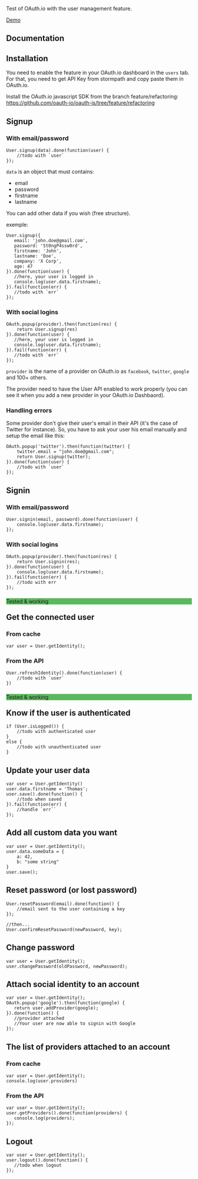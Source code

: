 Test of OAuth.io with the user management feature.

[Demo](http://thyb.github.io/usermanagement-test)

Documentation
-------------

Installation
------------

You need to enable the feature in your OAuth.io dashboard in the `users` tab. For that, you need to get API Key from stormpath and copy paste them in OAuth.io.

Install the OAuth.io javascript SDK from the branch feature/refactoring: https://github.com/oauth-io/oauth-js/tree/feature/refactoring

Signup
------

### With email/password

```
User.signup(data).done(function(user) {
    //todo with `user`
});
```

`data` is an object that must contains:

* email
* password
* firstname
* lastname

You can add other data if you wish (free structure).

exemple:

```
User.signup({
   email: 'john.doe@gmail.com',
   password: 'St0ngP4ssw0rd',
   firstname: 'John',
   lastname: 'Doe',
   company: 'X Corp',
   age: 47
}).done(function(user) {
   //here, your user is logged in
   console.log(user.data.firstname);
}).fail(function(err) {
   //todo with `err`
});
```

### With social logins

```
OAuth.popup(provider).then(function(res) {
    return User.signup(res)
}).done(function(user) {
   //here, your user is logged in
   console.log(user.data.firstname);
}).fail(function(err) {
   //todo with `err`
});
```

`provider` is the name of a provider on OAuth.io as `facebook`, `twitter`, `google` and 100+ others.

The provider need to have the User API enabled to work properly (you can see it when you add a new provider in your OAuth.io Dashbaord).

### Handling errors

Some provider don't give their user's email in their API (it's the case of Twitter for instance). So, you have to ask your user his email manually and setup the email like this:

```
OAuth.popup('twitter').then(function(twitter) {
    twitter.email = "john.doe@gmail.com";
    return User.signup(twitter);
}).done(function(user) {
    //todo with `user`
});
```

Signin
------

### With email/password

```
User.signin(email, password).done(function(user) {
    console.log(user.data.firstname);
});
```

### With social logins

```
OAuth.popup(provider).then(function(res) {
    return User.signin(res);
}).done(function(user) {
    console.log(user.data.firstname);
}).fail(function(err) {
    //todo with err
});
```

<div class="badge pull-right" style="position: relative; top: 8px; background-color: #5cb85c">Tested & working</div>

Get the connected user
----------------------

### From cache

```
var user = User.getIdentity();
```

### From the API

```
User.refreshIdentity().done(function(user) {
    //todo with `user`
})
```

<div class="badge pull-right" style="position: relative; top: 8px; background-color: #5cb85c">Tested & working</div>

Know if the user is authenticated
---------------------------------

```
if (User.isLogged()) {
    //todo with authenticated user
}
else {
    //todo with unauthenticated user
}
```

Update your user data
---------------------

```
var user = User.getIdentity()
user.data.firstname = 'Thomas';
user.save().done(function() {
    //todo when saved
}).fail(function(err) {
    //handle `err``
});
```

Add all custom data you want
----------------------------

```
var user = User.getIdentity();
user.data.someData = {
    a: 42,
    b: "some string"
}
user.save();
```

Reset password (or lost password)
---------------------------------

```
User.resetPassword(email).done(function() {
    //email sent to the user containing a key
});

//then...
User.confirmResetPassword(newPassword, key);
```


Change password
---------------

```
var user = User.getIdentity();
user.changePassword(oldPassword, newPassword);
```

Attach social identity to an account
------------------------------------

```
var user = User.getIdentity();
OAuth.popup('google').then(function(google) {
   return user.addProvider(google);
}).done(function() {
   //provider attached
   //Your user are now able to signin with Google
});
```

The list of providers attached to an account
----------------------------------------------

### From cache

```
var user = User.getIdentity();
console.log(user.providers)
```

### From the API

```
var user = User.getIdentity();
user.getProviders().done(function(providers) {
   console.log(providers);
});
```

Logout
------

```
var user = User.getIdentity();
user.logout().done(function() {
   //todo when logout
});
```

